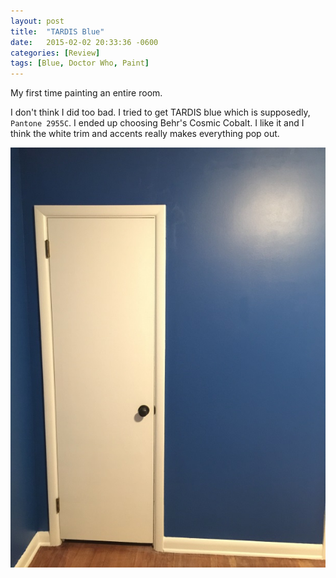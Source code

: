 ```yaml
---
layout: post
title:  "TARDIS Blue"
date:   2015-02-02 20:33:36 -0600
categories: [Review]
tags: [Blue, Doctor Who, Paint]
---
```


My first time painting an entire room.

I don't think I did too bad. I tried to get TARDIS blue which is supposedly, `Pantone 2955C`. I ended up choosing Behr's Cosmic Cobalt. I like it and I think the white trim and accents really makes everything pop out.

![pic](/assets/2015/02/img_0159.jpg)

